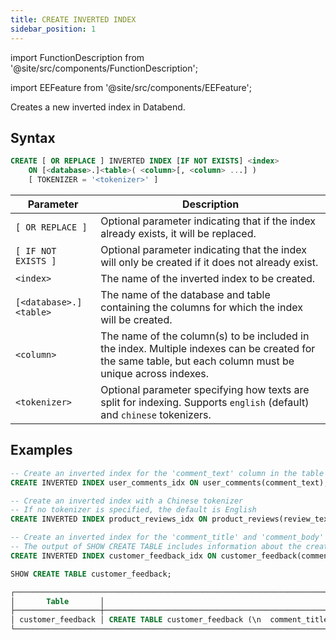```yaml
---
title: CREATE INVERTED INDEX
sidebar_position: 1
---
```


import FunctionDescription from '@site/src/components/FunctionDescription';

<FunctionDescription description="Introduced or updated: v1.2.405"/>

import EEFeature from '@site/src/components/EEFeature';

<EEFeature featureName='INVERTED INDEX'/>

Creates a new inverted index in Databend.

## Syntax

```sql
CREATE [ OR REPLACE ] INVERTED INDEX [IF NOT EXISTS] <index>
    ON [<database>.]<table>( <column>[, <column> ...] )
    [ TOKENIZER = '<tokenizer>' ]
```

| Parameter              | Description                                                                                                                                               |
|------------------------|-----------------------------------------------------------------------------------------------------------------------------------------------------------|
| `[ OR REPLACE ]`       | Optional parameter indicating that if the index already exists, it will be replaced.                                                                      |
| `[ IF NOT EXISTS ]`    | Optional parameter indicating that the index will only be created if it does not already exist.                                                           |
| `<index>`              | The name of the inverted index to be created.                                                                                                             |
| `[<database>.]<table>` | The name of the database and table containing the columns for which the index will be created.                                                            |
| `<column>`             | The name of the column(s) to be included in the index. Multiple indexes can be created for the same table, but each column must be unique across indexes. |
| `<tokenizer>`          | Optional parameter specifying how texts are split for indexing. Supports `english` (default) and `chinese` tokenizers.                                    |

## Examples

```sql
-- Create an inverted index for the 'comment_text' column in the table 'user_comments'
CREATE INVERTED INDEX user_comments_idx ON user_comments(comment_text);

-- Create an inverted index with a Chinese tokenizer
-- If no tokenizer is specified, the default is English
CREATE INVERTED INDEX product_reviews_idx ON product_reviews(review_text) TOKENIZER = 'chinese';

-- Create an inverted index for the 'comment_title' and 'comment_body' columns in the table 'user_comments'
-- The output of SHOW CREATE TABLE includes information about the created inverted index
CREATE INVERTED INDEX customer_feedback_idx ON customer_feedback(comment_title, comment_body);

SHOW CREATE TABLE customer_feedback;

┌─────────────────────────────────────────────────────────────────────────────────────────────────────────────────────────────────────────────────────────────────────────────────────────────────────────────┐
│       Table       │                                                                                       Create Table                                                                                      │
├───────────────────┼─────────────────────────────────────────────────────────────────────────────────────────────────────────────────────────────────────────────────────────────────────────────────────────┤
│ customer_feedback │ CREATE TABLE customer_feedback (\n  comment_title VARCHAR NULL,\n  comment_body VARCHAR NULL,\n  SYNC INVERTED INDEX customer_feedback_idx (comment_title, comment_body)\n) ENGINE=FUSE │
└─────────────────────────────────────────────────────────────────────────────────────────────────────────────────────────────────────────────────────────────────────────────────────────────────────────────┘
```